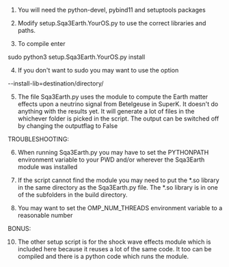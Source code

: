 
1) You will need the python-devel, pybind11 and setuptools packages

2) Modify setup.Sqa3Earth.YourOS.py to use the correct libraries and paths. 

3) To compile enter 

sudo python3 setup.Sqa3Earth.YourOS.py install 

4) If you don't want to sudo you may want to use the option

--install-lib=destination/directory/

5) The file Sqa3Earth.py uses the module to compute the Earth matter effects 
   upon a neutrino signal from Betelgeuse in SuperK. It doesn't do anything 
   with the results yet. It will generate a lot of files in the whichever folder
   is picked in the script. The output can be switched off by changing the outputflag to False

TROUBLESHOOTING:

6) When running Sqa3Earth.py you may have to set the PYTHONPATH environment variable to your PWD
   and/or wherever the Sqa3Earth module was installed

7) If the script cannot find the module you may need to put the *.so library in the same directory
   as the Sqa3Earth.py file. The *.so library is in one of the subfolders in the build directory. 

9) You may want to set the OMP_NUM_THREADS environment variable to a reasonable number

BONUS: 

10) The other setup script is for the shock wave effects module which is 
   included here because it reuses a lot of the same code. It too can 
   be compiled and there is a python code which runs the module. 


